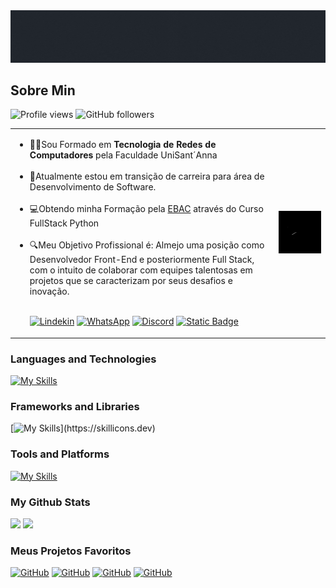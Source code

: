 
  
<div align="center">
<img src="https://github.com/emmanuelmarcosdeoliveira/servidor-estatico/blob/main/ApGitHub.gif" /><br>
</div>

## Sobre Min 
<div align="right">
  <div align="left">
<img src="https://komarev.com/ghpvc/?username=emmanuelmarcosdeoliveira&color=yellow" alt="Profile views" />
<img alt="GitHub followers" src="https://img.shields.io/github/followers/emmanuelmarcosdeoliveira">
<!--<img alt="GitHub Forks" src="https://img.shields.io/github/forks/emmanuelmarcosdeoliveira/emmanuelmarcosdeoliveira"/>-->
</div>

  <table>
      <tr>
         <td>
          <ul>  
            <li>👨‍🎓Sou Formado em <strong>Tecnologia de Redes de Computadores</a></strong> pela Faculdade UniSant´Anna</li><br>
            <li>🔭Atualmente estou em <strong?>transição de carreira</strong> para área de Desenvolvimento de Software.</li><br>
            <li>💻Obtendo minha Formação pela  <a href="https://ebaconline.com.br/" target="_blank">EBAC</a> através do Curso FullStack Python</li><br>  
            <li>🔍Meu Objetivo Profissional é:</strong> Almejo uma posição como Desenvolvedor Front-End e posteriormente Full Stack, com o intuito de colaborar com equipes talentosas 
                 em projetos que se caracterizam por seus desafios e inovação.</li><br>

[![Lindekin](https://img.shields.io/badge/--path?style=social&logo=Linkedin&logoColor=%230664C1&logoSize=auto&label=Linkedin&labelColor=%23fff&cacheSeconds=https%3A%2F%2Fwww.linkedin.com%2Fin%2Femmanuel-marcos-oliveira%2F)](https://www.linkedin.com/in/emmanuel-marcos-oliveira/)
[![WhatsApp](https://img.shields.io/badge/--path?style=social&logo=WhatsApp&logoColor=%231F3833&logoSize=auto&label=WhatsApp&color=%23fff&cacheSeconds=https%3A%2F%2Fwa.me%2F5511968336094
)](https://wa.me/5511968336094)
[![Discord](https://img.shields.io/badge/--path?style=social&logo=discord&logoSize=auto&label=Discord&color=%23fff&cacheSeconds=https%3A%2F%2Fdiscord.com%2Finvite%2FjabEup5kEr
)](https://discord.com/invite/jabEup5kEr)
<a href="mailto:emmanuelmarcosdeoliveira@gmail.com"><img alt="Static Badge" src="https://img.shields.io/badge/--path?style=social&logo=Gmail&logoSize=auto&label=Gmail&cacheSeconds=--query&link=mailto%3Adev-oliveira%40outlook.com.br%22"> </a>


</ul>
</td>
   <td>
       <img width="350" src="https://github.com/emmanuelmarcosdeoliveira/servidor-estatico/blob/main/Emmanuel%20Oliveira%20(1).gif" />  
   </td>
   </table>
</ul>
</div>   
   
### Languages and Technologies
   [![My Skills](https://skillicons.dev/icons?i=html,css,js,typescript,sass,less,bootstrap,gulp,figma)](https://skillicons.dev)
    
    
### Frameworks and Libraries             
   [![My Skills](https://skillicons.dev/icons?i=vue,react,nodejs,styledcomponents,tailwind,redux,postgres,vite,)](https://skillicons.dev)

### Tools and Platforms
   [![My Skills](https://skillicons.dev/icons?i=git,vscode,linux,bash,figma,pnpm,yarn,npm,vim,vercel)](https://skillicons.dev)

  

### My Github Stats
      


<a href="https://github-readme-stats.vercel.app/api?username=emmanuelmarcosdeoliveira&show_icons=true&theme=dracula&show=reviews,discussions_started,discussions_answered,prs_merged,prs_merged_percentage"><img height="330" src="https://github-readme-stats.vercel.app/api?username=emmanuelmarcosdeoliveira&show_icons=true&theme=dracula&show=reviews,discussions_started,discussions_answered,prs_merged,prs_merged_percentage"/></a>
<a href="https://github.com/anuraghazra/github-readme-stats"><img height="330" src="https://github-readme-stats.vercel.app/api/top-langs/?username=emmanuelmarcosdeoliveira&theme=dracula&layout=donut-vertical"/></a>




### Meus Projetos Favoritos

<a href="https://github.com/emmanuelmarcosdeoliveira/portfolio-github"><img height="120"  alt="GitHub" src="https://github-readme-stats.vercel.app/api/pin/?username=emmanuelmarcosdeoliveira&show_icons=true&theme=dracula&repo=bikcraft"/></a>
<a href="https://github.com/emmanuelmarcosdeoliveira/portfolio-github"><img height="120"  alt="GitHub" src="https://github-readme-stats.vercel.app/api/pin/?username=emmanuelmarcosdeoliveira&show_icons=true&theme=dracula&repo=to-do_vue_ebac"/></a>
<a href="https://github.com/emmanuelmarcosdeoliveira/portfolio-github"><img height="120"  alt="GitHub" src="https://github-readme-stats.vercel.app/api/pin/?username=emmanuelmarcosdeoliveira&show_icons=true&theme=dracula&repo=animais-fantasticos"/></a>
<a href="https://github.com/emmanuelmarcosdeoliveira/portfolio-github"><img height="120"  alt="GitHub" src="https://github-readme-stats.vercel.app/api/pin/?username=emmanuelmarcosdeoliveira&show_icons=true&theme=dracula&repo=github-profile"/></a>
